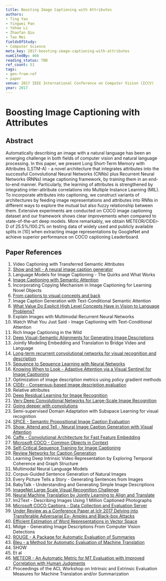 ```yaml
---
title: Boosting Image Captioning with Attributes
authors:
- Ting Yao
- Yingwei Pan
- Yehao Li
- Zhaofan Qiu
- Tao Mei
fieldsOfStudy:
- Computer Science
meta_key: 2017-boosting-image-captioning-with-attributes
numCitedBy: 466
reading_status: TBD
ref_count: 51
tags:
- gen-from-ref
- paper
venue: 2017 IEEE International Conference on Computer Vision (ICCV)
year: 2017
---
```


# Boosting Image Captioning with Attributes

## Abstract

Automatically describing an image with a natural language has been an emerging challenge in both fields of computer vision and natural language processing. In this paper, we present Long Short-Term Memory with Attributes (LSTM-A) - a novel architecture that integrates attributes into the successful Convolutional Neural Networks (CNNs) plus Recurrent Neural Networks (RNNs) image captioning framework, by training them in an end-to-end manner. Particularly, the learning of attributes is strengthened by integrating inter-attribute correlations into Multiple Instance Learning (MIL). To incorporate attributes into captioning, we construct variants of architectures by feeding image representations and attributes into RNNs in different ways to explore the mutual but also fuzzy relationship between them. Extensive experiments are conducted on COCO image captioning dataset and our framework shows clear improvements when compared to state-of-the-art deep models. More remarkably, we obtain METEOR/CIDEr-D of 25.5%/100.2% on testing data of widely used and publicly available splits in [10] when extracting image representations by GoogleNet and achieve superior performance on COCO captioning Leaderboard.

## Paper References

1. Video Captioning with Transferred Semantic Attributes
2. [Show and tell - A neural image caption generator](2015-show-and-tell-a-neural-image-caption-generator)
3. Language Models for Image Captioning - The Quirks and What Works
4. [Image Captioning with Semantic Attention](2016-image-captioning-with-semantic-attention)
5. Incorporating Copying Mechanism in Image Captioning for Learning Novel Objects
6. [From captions to visual concepts and back](2015-from-captions-to-visual-concepts-and-back)
7. Image Caption Generation with Text-Conditional Semantic Attention
8. [What Value Do Explicit High Level Concepts Have in Vision to Language Problems?](2016-what-value-do-explicit-high-level-concepts-have-in-vision-to-language-problems)
9. Explain Images with Multimodal Recurrent Neural Networks
10. Watch What You Just Said - Image Captioning with Text-Conditional Attention
11. Rich Image Captioning in the Wild
12. [Deep Visual-Semantic Alignments for Generating Image Descriptions](2017-deep-visual-semantic-alignments-for-generating-image-descriptions)
13. Jointly Modeling Embedding and Translation to Bridge Video and Language
14. [Long-term recurrent convolutional networks for visual recognition and description](2015-long-term-recurrent-convolutional-networks-for-visual-recognition-and-description)
15. [Sequence to Sequence Learning with Neural Networks](2014-sequence-to-sequence-learning-with-neural-networks)
16. [Knowing When to Look - Adaptive Attention via a Visual Sentinel for Image Captioning](2017-knowing-when-to-look-adaptive-attention-via-a-visual-sentinel-for-image-captioning)
17. Optimization of image description metrics using policy gradient methods
18. [CIDEr - Consensus-based image description evaluation](2015-cider-consensus-based-image-description-evaluation)
19. Relative attributes
20. [Deep Residual Learning for Image Recognition](2016-deep-residual-learning-for-image-recognition)
21. [Very Deep Convolutional Networks for Large-Scale Image Recognition](2015-very-deep-convolutional-networks-for-large-scale-image-recognition)
22. [Going deeper with convolutions](2015-going-deeper-with-convolutions)
23. Semi-supervised Domain Adaptation with Subspace Learning for visual recognition
24. [SPICE - Semantic Propositional Image Caption Evaluation](2016-spice-semantic-propositional-image-caption-evaluation)
25. [Show, Attend and Tell - Neural Image Caption Generation with Visual Attention](2015-show-attend-and-tell-neural-image-caption-generation-with-visual-attention)
26. [Caffe - Convolutional Architecture for Fast Feature Embedding](2014-caffe-convolutional-architecture-for-fast-feature-embedding)
27. [Microsoft COCO - Common Objects in Context](2014-microsoft-coco-common-objects-in-context)
28. [Self-Critical Sequence Training for Image Captioning](2017-self-critical-sequence-training-for-image-captioning)
29. [Review Networks for Caption Generation](2016-review-networks-for-caption-generation)
30. Learning Deep Intrinsic Video Representation by Exploring Temporal Coherence and Graph Structure
31. Multimodal Neural Language Models
32. Corpus-Guided Sentence Generation of Natural Images
33. Every Picture Tells a Story - Generating Sentences from Images
34. BabyTalk - Understanding and Generating Simple Image Descriptions
35. [ImageNet Large Scale Visual Recognition Challenge](2015-imagenet-large-scale-visual-recognition-challenge)
36. [Neural Machine Translation by Jointly Learning to Align and Translate](2015-neural-machine-translation-by-jointly-learning-to-align-and-translate)
37. Im2Text - Describing Images Using 1 Million Captioned Photographs
38. [Microsoft COCO Captions - Data Collection and Evaluation Server](2015-microsoft-coco-captions-data-collection-and-evaluation-server)
39. [Under Review as a Conference Paper at Iclr 2017 Delving into Transferable Adversarial Ex- Amples and Black-box Attacks](2016-under-review-as-a-conference-paper-at-iclr-2017-delving-into-transferable-adversarial-ex-amples-and-black-box-attacks)
40. [Efficient Estimation of Word Representations in Vector Space](2013-efficient-estimation-of-word-representations-in-vector-space)
41. Midge - Generating Image Descriptions From Computer Vision Detections
42. [ROUGE - A Package for Automatic Evaluation of Summaries](2004-rouge-a-package-for-automatic-evaluation-of-summaries)
43. [Bleu - a Method for Automatic Evaluation of Machine Translation](2002-bleu-a-method-for-automatic-evaluation-of-machine-translation)
44. SHOW
45. Et al
46. [METEOR - An Automatic Metric for MT Evaluation with Improved Correlation with Human Judgments](2005-meteor-an-automatic-metric-for-mt-evaluation-with-improved-correlation-with-human-judgments)
47. Proceedings of the ACL Workshop on Intrinsic and Extrinsic Evaluation Measures for Machine Translation and/or Summarization
